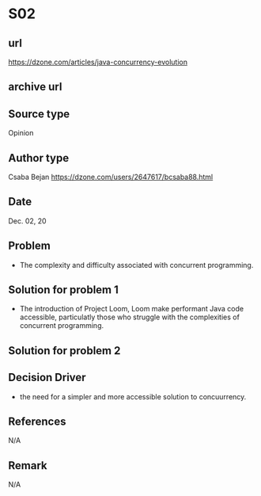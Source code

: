 # S02

## url
https://dzone.com/articles/java-concurrency-evolution

## archive url


## Source type
Opinion


## Author type
Csaba Bejan
https://dzone.com/users/2647617/bcsaba88.html


## Date
Dec. 02, 20


## Problem
- The complexity and difficulty associated with concurrent programming.


## Solution for problem 1
- The introduction of Project Loom, Loom make performant Java code accessible, particulatly those who struggle with the complexities of concurrent programming. 


## Solution for problem 2


## Decision Driver
- the need for a simpler and more accessible solution to concuurrency.

## References 
N/A


## Remark
N/A


